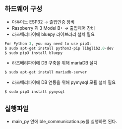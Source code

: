 ## 하드웨어 구성
- 아두이노 ESP32 → 출입인증 장비
- Raspberry Pi 3 Model B+ → 출입제어 장비
- 라즈베리파이에 bluepy 라이브러리 설치 필요

```python
For Python 3, you may need to use pip3:
$ sudo apt-get install python3-pip libglib2.0-dev
$ sudo pip3 install bluepy
```
- 라즈베리파이에 DB 구축을 위해 mariaDB 설치

```python
$ sudo apt-get install mariadb-server
```

- 라즈베리파이에 DB 연동을 위해 pymysql 모듈 설치 필요

```python
$ sudo pip3 install pymysql
```

## 실행파일
- main_py 안에 ble_communication.py를 실행하면 된다.
